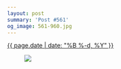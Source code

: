 ```yaml
---
layout: post
summary: 'Post #561'
og_image: 561-960.jpg
---
```


<div class="post">
 <time>
  <a href="/561">
   {{ page.date | date: "%B %-d, %Y" }}
  </a>
 </time>
 <a href="/561">
  <figure data-taken="10/9/2016">
   <img sizes="(min-width: 700px) 50vw, calc(100vw - 2rem)" src="{{ site.assets_url }}/561-480.jpg" srcset="{{ site.assets_url }}/561-240.jpg 240w, {{ site.assets_url }}/561-480.jpg 480w, {{ site.assets_url }}/561-720.jpg 720w, {{ site.assets_url }}/561-960.jpg 960w"/>
  </figure>
 </a>
</div>
